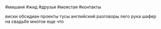 #мишаня #жид #друзья #моястая #контакты 

виски 
обсидиан
проекты 
тусы
английский 
разговоры
лего рука 
шафер на свадьбе
многое еще что